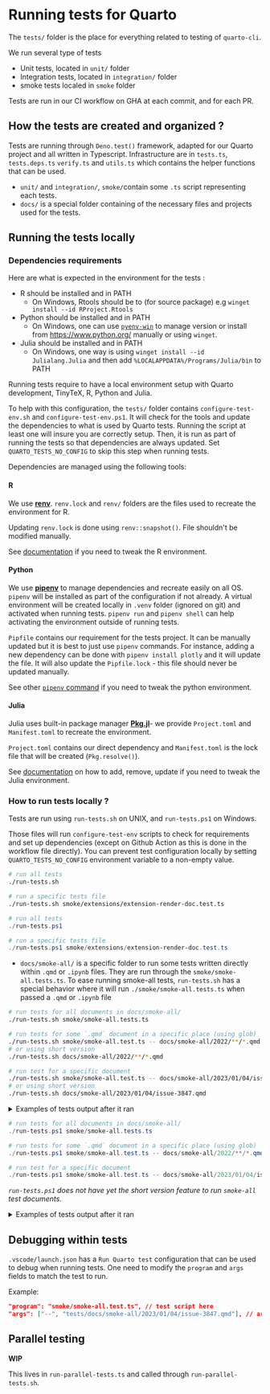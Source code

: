 # Running tests for Quarto

The `tests/` folder is the place for everything related to testing of `quarto-cli`.

We run several type of tests

- Unit tests, located in `unit/` folder
- Integration tests, located in `integration/` folder
- smoke tests localed in `smoke` folder

Tests are run in our CI workflow on GHA at each commit, and for each PR.

## How the tests are created and organized ?

Tests are running through `Deno.test()` framework, adapted for our Quarto project and all written in Typescript. Infrastructure are in `tests.ts`, `tests.deps.ts` `verify.ts` and `utils.ts` which contains the helper functions that can be used.

- `unit/` and `integration/`, `smoke/`contain some `.ts` script representing each tests.
- `docs/` is a special folder containing of the necessary files and projects used for the tests.

## Running the tests locally

### Dependencies requirements

Here are what is expected in the environment for the tests :

- R should be installed and in PATH
  - On Windows, Rtools should be to (for source package) e.g `winget install --id RProject.Rtools`
- Python should be installed and in PATH
  - On Windows, one can use [`pyenv-win`](https://pyenv-win.github.io/pyenv-win/) to manage version or install from https://www.python.org/ manually or using `winget`.
- Julia should be installed and in PATH
  - On Windows, one way is using `winget install --id Julialang.Julia` and then add `%LOCALAPPDATA%/Programs/Julia/bin` to PATH

Running tests require to have a local environment setup with Quarto development, TinyTeX, R, Python and Julia.

To help with this configuration, the `tests/` folder contains `configure-test-env.sh` and `configure-test-env.ps1`. It will check for the tools and update the dependencies to what is used by Quarto tests.
Running the script at least one will insure you are correctly setup. Then, it is run as part of running the tests so that dependencies are always updated. Set `QUARTO_TESTS_NO_CONFIG` to skip this step when running tests.

Dependencies are managed using the following tools:

#### R

We use [**renv**](https://rstudio.github.io/renv/). `renv.lock` and `renv/` folders are the files used to recreate the environment for R.

Updating `renv.lock` is done using `renv::snapshot()`. File shouldn't be modified manually.

See [documentation](https://rstudio.github.io/renv/) if you need to tweak the R environment.

#### Python

We use [**pipenv**](https://pipenv.pypa.io/en/latest/) to manage dependencies and recreate easily on all OS. `pipenv` will be installed as part of the configuration if not already.
A virtual environment will be created locally in `.venv` folder (ignored on git) and activated when running tests. `pipenv run` and `pipenv shell` can help activating the environment outside of running tests.

`Pipfile` contains our requirement for the tests project. It can be manually updated but it is best to just use `pipenv` commands. For instance, adding a new dependency can be done with `pipenv install plotly` and it will update the file.
It will also update the `Pipfile.lock` - this file should never be updated manually.

See other [`pipenv` command](https://pipenv.pypa.io/en/latest/#basic-commands-and-concepts) if you need to tweak the python environment.

#### Julia

Julia uses built-in package manager [**Pkg.jl**](https://pkgdocs.julialang.org/v1/)- we provide `Project.toml` and `Manifest.toml` to recreate the environment.

`Project.toml` contains our direct dependency and `Manifest.toml` is the lock file that will be created (`Pkg.resolve()`).

See [documentation](https://pkgdocs.julialang.org/v1/managing-packages/) on how to add, remove, update if you need to tweak the Julia environment.

### How to run tests locally ?

Tests are run using `run-tests.sh` on UNIX, and `run-tests.ps1` on Windows.

Those files will run `configure-test-env` scripts to check for requirements and set up dependencies (except on Github Action as this is done in the workflow file directly).
You can prevent test configuration locally by setting `QUARTO_TESTS_NO_CONFIG` environment variable to a non-empty value.

```bash
# run all tests
./run-tests.sh

# run a specific tests file
./run-tests.sh smoke/extensions/extension-render-doc.test.ts
```

```powershell
# run all tests
./run-tests.ps1

# run a specific tests file
./run-tests.ps1 smoke/extensions/extension-render-doc.test.ts
```

- `docs/smoke-all/` is a specific folder to run some tests written directly within `.qmd` or `.ipynb` files. They are run through the `smoke/smoke-all.tests.ts`. To ease running smoke-all tests, `run-tests.sh` has a special behavior where it will run `./smoke/smoke-all.tests.ts` when passed a `.qmd` or `.ipynb` file

```bash
# run tests for all documents in docs/smoke-all/
./run-tests.sh smoke/smoke-all.tests.ts

# run tests for some `.qmd` document in a specific place (using glob)
./run-tests.sh smoke/smoke-all.test.ts -- docs/smoke-all/2022/**/*.qmd
# or using short version
./run-tests.sh docs/smoke-all/2022/**/*.qmd

# run test for a specific document
./run-tests.sh smoke/smoke-all.test.ts -- docs/smoke-all/2023/01/04/issue-3847.qmd
# or using short version
./run-tests.sh docs/smoke-all/2023/01/04/issue-3847.qmd
```

<details><summary> Examples of tests output after it ran </summary>

```bash
$ ./run-tests.sh smoke/smoke-all.test.ts -- docs/smoke-all/2023/01/04/issue-3847.qmd
> Checking and configuring environment for tests
>>>> Configuring R environment
* The library is already synchronized with the lockfile.
>>>> Configuring Python environment
Setting up python environnement with pipenv
Installing dependencies from Pipfile.lock (0ded54)...
To activate this project's virtualenv, run pipenv shell.
Alternatively, run a command inside the virtualenv with pipenv run.
>>>> Configuring Julia environment
Setting up Julia environment
    Building Conda ─→ `~/.julia/scratchspaces/44cfe95a-1eb2-52ea-b672-e2afdf69b78f/e32a90da027ca45d84678b826fffd3110bb3fc90/build.log`
    Building IJulia → `~/.julia/scratchspaces/44cfe95a-1eb2-52ea-b672-e2afdf69b78f/59e19713542dd9dd02f31d59edbada69530d6a14/build.log`
>>>> Configuring TinyTeX environment
Setting GH_TOKEN env var for Github Download.
tinytex is already installed and up to date.
> Activating virtualenv for Python tests
Check file:///home/cderv/project/quarto-cli/tests/smoke/smoke-all.test.ts
running 1 test from ./smoke/smoke-all.test.ts
[smoke] > quarto render docs/smoke-all/2023/01/04/issue-3847.qmd --to html ...
------- output -------
[verify] > No Errors or Warnings
----- output end -----
[smoke] > quarto render docs/smoke-all/2023/01/04/issue-3847.qmd --to html ... ok (320ms)

ok | 1 passed | 0 failed (1s)

> Exiting virtualenv activated for tests
```

</details>

```powershell
# run tests for all documents in docs/smoke-all/
./run-tests.ps1 smoke/smoke-all.tests.ts

# run tests for some `.qmd` document in a specific place (using glob)
./run-tests.ps1 smoke/smoke-all.test.ts -- docs/smoke-all/2022/**/*.qmd

# run test for a specific document
./run-tests.ps1 smoke/smoke-all.test.ts -- docs/smoke-all/2023/01/04/issue-3847.qmd
```

_`run-tests.ps1` does not have yet the short version feature to run `smoke-all` test documents._

<details><summary> Examples of tests output after it ran </summary>

```powershell
 ./run-tests.ps1 smoke/smoke-all.test.ts -- docs/smoke-all/2023/01/04/issue-3847.qmd
> Setting all the paths required...
> Checking and configuring environment for tests
>>>> Configuring R environment
* The library is already synchronized with the lockfile.
>>>> Configuring python environment
Setting up python environnement with pipenv
Installing dependencies from Pipfile.lock (0ded54)...
To activate this project's virtualenv, run pipenv shell.
Alternatively, run a command inside the virtualenv with pipenv run.
>>>> Configuring Julia environment
Setting up Julia environment
    Building Conda ─→ `C:\Users\chris\.julia\scratchspaces\44cfe95a-1eb2-52ea-b672-e2afdf69b78f\e32a90da027ca45d84678b826fffd3110bb3fc90\build.log`
    Building IJulia → `C:\Users\chris\.julia\scratchspaces\44cfe95a-1eb2-52ea-b672-e2afdf69b78f\59e19713542dd9dd02f31d59edbada69530d6a14\build.log`
>>>> Configuring TinyTeX environment
tinytex is already installed and up to date.
> Preparing running tests...
> Activating virtualenv for Python tests
> Running tests with "C:\Users\chris\Documents\DEV_R\quarto-cli\package\dist\bin\tools\deno.exe test --config test-conf.json --unstable --allow-read --allow-write --allow-run --allow-env --allow-net --check --importmap=C:\Users\chris\Documents\DEV_R\quarto-cli\src\dev_import_map.json smoke/smoke-all.test.ts -- docs/smoke-all/2023/01/04/issue-3847.qmd"
running 1 test from ./smoke/smoke-all.test.ts
[smoke] > quarto render docs\smoke-all\2023\01\04\issue-3847.qmd --to html ...
------- output -------
[verify] > No Errors or Warnings
----- output end -----
[smoke] > quarto render docs\smoke-all\2023\01\04\issue-3847.qmd --to html ... ok (650ms)

ok | 1 passed | 0 failed (2s)
```

</details>

## Debugging within tests

`.vscode/launch.json` has a `Run Quarto test` configuration that can be used to debug when running tests. One need to modify the `program` and `args` fields to match the test to run.

Example:

```json
"program": "smoke/smoke-all.test.ts", // test script here
"args": ["--", "tests/docs/smoke-all/2023/01/04/issue-3847.qmd"], // args to the script here, like in command line smoke/smoke-all.test.t -- .\docs\smoke-all\2023\01\19\2107.qmd
```

## Parallel testing

**WIP**

This lives in `run-parallel-tests.ts` and called through `run-parallel-tests.sh`.

